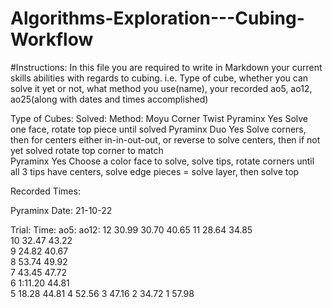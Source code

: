 # Algorithms-Exploration---Cubing-Workflow

#Instructions: In this file you are required to write in Markdown your current skills abilities with regards to cubing. 
i.e. Type of cube, whether you can solve it yet or not, what method you use(name), your recorded ao5, ao12, ao25(along with dates and times accomplished)

Type of Cubes:                      Solved:             Method:
Moyu Corner Twist Pyraminx          Yes                 Solve one face, rotate top piece until solved
Pyraminx Duo                        Yes                 Solve corners, then for centers either in-in-out-out, or reverse to solve centers, then if not yet solved rotate 																												 top corner to match      
Pyraminx                            Yes                 Choose a color face to solve, solve tips, rotate corners until all 3 tips have centers, solve edge pieces = solve 																												layer, then solve top

Recorded Times:

Pyraminx Date: 21-10-22

Trial:       Time:        ao5:        ao12:
12           30.99        30.70       40.65
11           28.64        34.85   
10           32.47        43.22    
9            24.82        40.67            
8            53.74        49.92    
7            43.45        47.72   
6            1:11.20      44.81       
5            18.28        44.81
4            52.56
3            47.16
2            34.72
1            57.98


